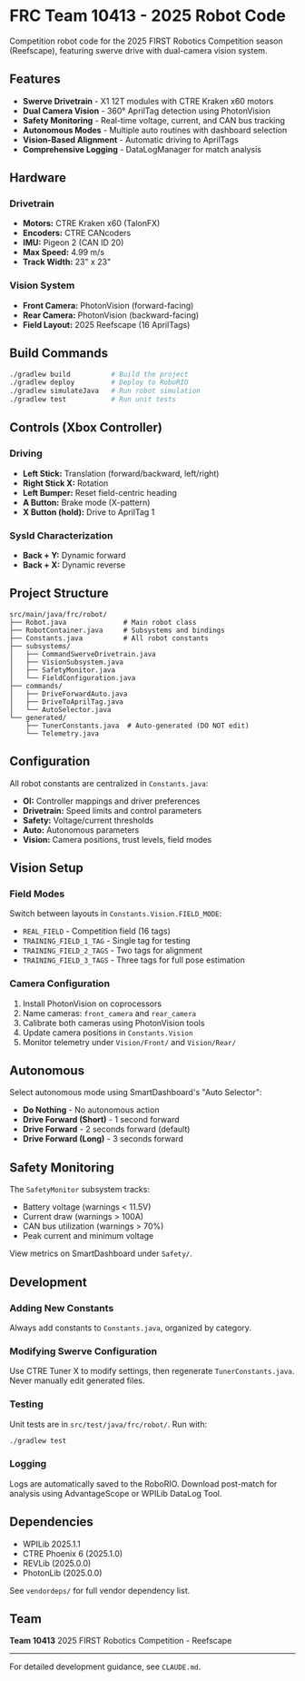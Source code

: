 # FRC Team 10413 - 2025 Robot Code

Competition robot code for the 2025 FIRST Robotics Competition season (Reefscape), featuring swerve drive with dual-camera vision system.

## Features

- **Swerve Drivetrain** - X1 12T modules with CTRE Kraken x60 motors
- **Dual Camera Vision** - 360° AprilTag detection using PhotonVision
- **Safety Monitoring** - Real-time voltage, current, and CAN bus tracking
- **Autonomous Modes** - Multiple auto routines with dashboard selection
- **Vision-Based Alignment** - Automatic driving to AprilTags
- **Comprehensive Logging** - DataLogManager for match analysis

## Hardware

### Drivetrain
- **Motors:** CTRE Kraken x60 (TalonFX)
- **Encoders:** CTRE CANcoders
- **IMU:** Pigeon 2 (CAN ID 20)
- **Max Speed:** 4.99 m/s
- **Track Width:** 23" x 23"

### Vision System
- **Front Camera:** PhotonVision (forward-facing)
- **Rear Camera:** PhotonVision (backward-facing)
- **Field Layout:** 2025 Reefscape (16 AprilTags)

## Build Commands

```bash
./gradlew build          # Build the project
./gradlew deploy         # Deploy to RoboRIO
./gradlew simulateJava   # Run robot simulation
./gradlew test           # Run unit tests
```

## Controls (Xbox Controller)

### Driving
- **Left Stick:** Translation (forward/backward, left/right)
- **Right Stick X:** Rotation
- **Left Bumper:** Reset field-centric heading
- **A Button:** Brake mode (X-pattern)
- **X Button (hold):** Drive to AprilTag 1

### SysId Characterization
- **Back + Y:** Dynamic forward
- **Back + X:** Dynamic reverse

## Project Structure

```
src/main/java/frc/robot/
├── Robot.java              # Main robot class
├── RobotContainer.java     # Subsystems and bindings
├── Constants.java          # All robot constants
├── subsystems/
│   ├── CommandSwerveDrivetrain.java
│   ├── VisionSubsystem.java
│   ├── SafetyMonitor.java
│   └── FieldConfiguration.java
├── commands/
│   ├── DriveForwardAuto.java
│   ├── DriveToAprilTag.java
│   └── AutoSelector.java
└── generated/
    ├── TunerConstants.java  # Auto-generated (DO NOT edit)
    └── Telemetry.java
```

## Configuration

All robot constants are centralized in `Constants.java`:

- **OI:** Controller mappings and driver preferences
- **Drivetrain:** Speed limits and control parameters
- **Safety:** Voltage/current thresholds
- **Auto:** Autonomous parameters
- **Vision:** Camera positions, trust levels, field modes

## Vision Setup

### Field Modes
Switch between layouts in `Constants.Vision.FIELD_MODE`:
- `REAL_FIELD` - Competition field (16 tags)
- `TRAINING_FIELD_1_TAG` - Single tag for testing
- `TRAINING_FIELD_2_TAGS` - Two tags for alignment
- `TRAINING_FIELD_3_TAGS` - Three tags for full pose estimation

### Camera Configuration
1. Install PhotonVision on coprocessors
2. Name cameras: `front_camera` and `rear_camera`
3. Calibrate both cameras using PhotonVision tools
4. Update camera positions in `Constants.Vision`
5. Monitor telemetry under `Vision/Front/` and `Vision/Rear/`

## Autonomous

Select autonomous mode using SmartDashboard's "Auto Selector":
- **Do Nothing** - No autonomous action
- **Drive Forward (Short)** - 1 second forward
- **Drive Forward** - 2 seconds forward (default)
- **Drive Forward (Long)** - 3 seconds forward

## Safety Monitoring

The `SafetyMonitor` subsystem tracks:
- Battery voltage (warnings < 11.5V)
- Current draw (warnings > 100A)
- CAN bus utilization (warnings > 70%)
- Peak current and minimum voltage

View metrics on SmartDashboard under `Safety/`.

## Development

### Adding New Constants
Always add constants to `Constants.java`, organized by category.

### Modifying Swerve Configuration
Use CTRE Tuner X to modify settings, then regenerate `TunerConstants.java`. Never manually edit generated files.

### Testing
Unit tests are in `src/test/java/frc/robot/`. Run with:
```bash
./gradlew test
```

### Logging
Logs are automatically saved to the RoboRIO. Download post-match for analysis using AdvantageScope or WPILib DataLog Tool.

## Dependencies

- WPILib 2025.1.1
- CTRE Phoenix 6 (2025.1.0)
- REVLib (2025.0.0)
- PhotonLib (2025.0.0)

See `vendordeps/` for full vendor dependency list.

## Team

**Team 10413**
2025 FIRST Robotics Competition - Reefscape

---

For detailed development guidance, see `CLAUDE.md`.
